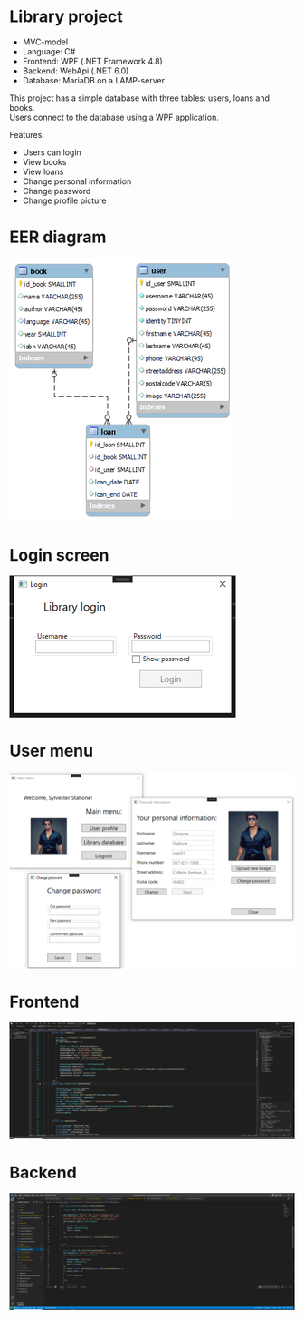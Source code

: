 # Library project

- MVC-model
- Language: C#
- Frontend: WPF (.NET Framework 4.8)
- Backend: WebApi (.NET 6.0)
- Database: MariaDB on a LAMP-server

This project has a simple database with three tables: users, loans and books.<br>Users connect to the database using a WPF application.

Features:
- Users can login
- View books
- View loans
- Change personal information
- Change password
- Change profile picture

# EER diagram
<img src=Images/library_project.png>

# Login screen
<img src=Images/UI_03.png>

# User menu
<img src=Images/UI_01.png>

# Frontend
<img src=Images/Frontend.png>

# Backend
<img src=Images/Backend.png>
